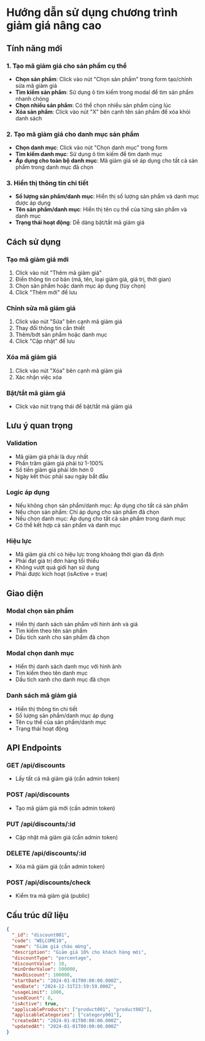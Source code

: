 # Hướng dẫn sử dụng chương trình giảm giá nâng cao

## Tính năng mới

### 1. Tạo mã giảm giá cho sản phẩm cụ thể
- **Chọn sản phẩm**: Click vào nút "Chọn sản phẩm" trong form tạo/chỉnh sửa mã giảm giá
- **Tìm kiếm sản phẩm**: Sử dụng ô tìm kiếm trong modal để tìm sản phẩm nhanh chóng
- **Chọn nhiều sản phẩm**: Có thể chọn nhiều sản phẩm cùng lúc
- **Xóa sản phẩm**: Click vào nút "X" bên cạnh tên sản phẩm để xóa khỏi danh sách

### 2. Tạo mã giảm giá cho danh mục sản phẩm
- **Chọn danh mục**: Click vào nút "Chọn danh mục" trong form
- **Tìm kiếm danh mục**: Sử dụng ô tìm kiếm để tìm danh mục
- **Áp dụng cho toàn bộ danh mục**: Mã giảm giá sẽ áp dụng cho tất cả sản phẩm trong danh mục đã chọn

### 3. Hiển thị thông tin chi tiết
- **Số lượng sản phẩm/danh mục**: Hiển thị số lượng sản phẩm và danh mục được áp dụng
- **Tên sản phẩm/danh mục**: Hiển thị tên cụ thể của từng sản phẩm và danh mục
- **Trạng thái hoạt động**: Dễ dàng bật/tắt mã giảm giá

## Cách sử dụng

### Tạo mã giảm giá mới
1. Click vào nút "Thêm mã giảm giá"
2. Điền thông tin cơ bản (mã, tên, loại giảm giá, giá trị, thời gian)
3. Chọn sản phẩm hoặc danh mục áp dụng (tùy chọn)
4. Click "Thêm mới" để lưu

### Chỉnh sửa mã giảm giá
1. Click vào nút "Sửa" bên cạnh mã giảm giá
2. Thay đổi thông tin cần thiết
3. Thêm/bớt sản phẩm hoặc danh mục
4. Click "Cập nhật" để lưu

### Xóa mã giảm giá
1. Click vào nút "Xóa" bên cạnh mã giảm giá
2. Xác nhận việc xóa

### Bật/tắt mã giảm giá
- Click vào nút trạng thái để bật/tắt mã giảm giá

## Lưu ý quan trọng

### Validation
- Mã giảm giá phải là duy nhất
- Phần trăm giảm giá phải từ 1-100%
- Số tiền giảm giá phải lớn hơn 0
- Ngày kết thúc phải sau ngày bắt đầu

### Logic áp dụng
- Nếu không chọn sản phẩm/danh mục: Áp dụng cho tất cả sản phẩm
- Nếu chọn sản phẩm: Chỉ áp dụng cho sản phẩm đã chọn
- Nếu chọn danh mục: Áp dụng cho tất cả sản phẩm trong danh mục
- Có thể kết hợp cả sản phẩm và danh mục

### Hiệu lực
- Mã giảm giá chỉ có hiệu lực trong khoảng thời gian đã định
- Phải đạt giá trị đơn hàng tối thiểu
- Không vượt quá giới hạn sử dụng
- Phải được kích hoạt (isActive = true)

## Giao diện

### Modal chọn sản phẩm
- Hiển thị danh sách sản phẩm với hình ảnh và giá
- Tìm kiếm theo tên sản phẩm
- Dấu tích xanh cho sản phẩm đã chọn

### Modal chọn danh mục
- Hiển thị danh sách danh mục với hình ảnh
- Tìm kiếm theo tên danh mục
- Dấu tích xanh cho danh mục đã chọn

### Danh sách mã giảm giá
- Hiển thị thông tin chi tiết
- Số lượng sản phẩm/danh mục áp dụng
- Tên cụ thể của sản phẩm/danh mục
- Trạng thái hoạt động

## API Endpoints

### GET /api/discounts
- Lấy tất cả mã giảm giá (cần admin token)

### POST /api/discounts
- Tạo mã giảm giá mới (cần admin token)

### PUT /api/discounts/:id
- Cập nhật mã giảm giá (cần admin token)

### DELETE /api/discounts/:id
- Xóa mã giảm giá (cần admin token)

### POST /api/discounts/check
- Kiểm tra mã giảm giá (public)

## Cấu trúc dữ liệu

```json
{
  "_id": "discount001",
  "code": "WELCOME10",
  "name": "Giảm giá chào mừng",
  "description": "Giảm giá 10% cho khách hàng mới",
  "discountType": "percentage",
  "discountValue": 10,
  "minOrderValue": 500000,
  "maxDiscount": 100000,
  "startDate": "2024-01-01T00:00:00.000Z",
  "endDate": "2024-12-31T23:59:59.000Z",
  "usageLimit": 1000,
  "usedCount": 0,
  "isActive": true,
  "applicableProducts": ["product001", "product002"],
  "applicableCategories": ["category001"],
  "createdAt": "2024-01-01T00:00:00.000Z",
  "updatedAt": "2024-01-01T00:00:00.000Z"
}
``` 